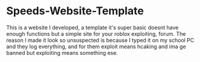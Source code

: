 # Speeds-Website-Template

This is a website I developed, a template it's super basic doesnt have enough functions but a simple site for your roblox exploiting, forum. The reason I made it look so unsuspected is because I typed it on my school PC and they log everything, and for them exploit means hcaking and ima ge banned but exploiting means something ese.
